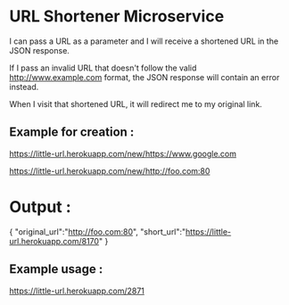 URL Shortener Microservice
=========================

 I can pass a URL as a parameter and I will receive a shortened URL in the JSON response.
 
 If I pass an invalid URL that doesn't follow the valid http://www.example.com format, the JSON response will contain an error instead.
 
 When I visit that shortened URL, it will redirect me to my original link.

Example for creation : 
-------------------------

https://little-url.herokuapp.com/new/https://www.google.com

https://little-url.herokuapp.com/new/http://foo.com:80

# Output :
{ "original_url":"http://foo.com:80", "short_url":"https://little-url.herokuapp.com/8170" }

Example usage : 
-------------------------

https://little-url.herokuapp.com/2871